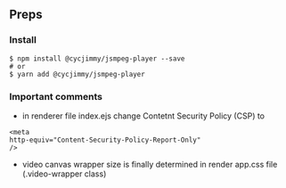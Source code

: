 ## Preps

### Install

```shell
$ npm install @cycjimmy/jsmpeg-player --save
# or
$ yarn add @cycjimmy/jsmpeg-player
```

### Important comments
* in renderer file index.ejs change Contetnt Security Policy (CSP) to 
```shell
<meta
http-equiv="Content-Security-Policy-Report-Only"
/>
```    
* video canvas wrapper size is finally determined in render app.css file (.video-wrapper class)
